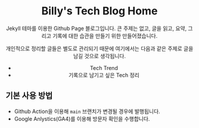 <div align="center">

  # Billy's Tech Blog Home

  Jekyll 테마를 이용한 Github Page 블로그입니다. 
  큰 주제는 없고, 글을 읽고, 요약, 그리고 기록에 대한 습관을 만들기 위한 만들어졌습니다.
  
  개인적으로 정리할 글들은 별도로 관리되기 때문에 여기에서는 다음과 같은 주제로 글을 남길 것으로 생각됩니다. 

  - Tech Trend
  - 기록으로 남기고 싶은 Tech 정리

</div>

## 기본 사용 방법

  - Github Action을 이용해 `main` 브랜치가 변경될 경우에 발행됩니다. 
  - Google Anlystics(GA4)를 이용해 방문자 확인을 수행합니다. 
